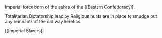 Imperial force born of the ashes of the [[Eastern Confederacy]].

Totalitarian Dictatorship lead by 
Religious hunts are in place to smudge out any remnants of the old way heretics


[[Imperial Slavers]]
